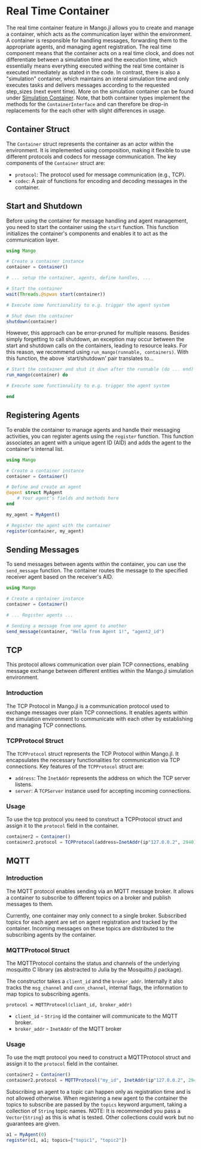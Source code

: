 # Real Time Container

The real time container feature in Mango.jl allows you to create and manage a container, which acts as the communication layer within the environment. A container is responsible for handling messages, forwarding them to the appropriate agents, and managing agent registration. The real time component means that the container acts on a real time clock, and does not differentiate between a simulation time and the execution time, which essentially means everything executed withing the real time container is executed immediately as stated in the code. In contrast, there is also a "simulation" container, which maintains an interal simulation time and only executes tasks and delivers messages according to the requested step_sizes (next event time). More on the simulation container can be found under [Simulation Container](@ref). Note, that both container types implement the methods for the `ContainerInterface` and can therefore be drop-in replacements for the each other with slight differences in usage.

## Container Struct 

The `Container` struct represents the container as an actor within the environment. It is implemented using composition, making it flexible to use different protocols and codecs for message communication. The key components of the `Container` struct are:

- `protocol`: The protocol used for message communication (e.g., TCP).
- `codec`: A pair of functions for encoding and decoding messages in the container.

## Start and Shutdown 

Before using the container for message handling and agent management, you need to start the container using the `start` function. This function initializes the container's components and enables it to act as the communication layer.

```julia
using Mango

# Create a container instance
container = Container()

# ... setup the container, agents, define handles, ...

# Start the container
wait(Threads.@spwan start(container))

# Execute some functionality to e.g. trigger the agent system

# Shut down the container
shutdown(container)
```

However, this approach can be error-pruned for multiple reasons. Besides simply forgetting to call shutdown, an exception may occur between the start and shutdown calls on the containers, leading to resource leaks. For this reason, we recommend using `run_mango(runnable, containers)`. With this function, the above `start/shutdown' pair translates to...

```julia
# Start the container and shut it down after the runnable (do ... end) has been executed.
run_mango(container) do

# Execute some functionality to e.g. trigger the agent system

end
```

## Registering Agents 

To enable the container to manage agents and handle their messaging activities, you can register agents using the `register` function. This function associates an agent with a unique agent ID (AID) and adds the agent to the container's internal list.

```julia
using Mango

# Create a container instance
container = Container()

# Define and create an agent
@agent struct MyAgent
    # Your agent's fields and methods here
end

my_agent = MyAgent()

# Register the agent with the container
register(container, my_agent)
```

## Sending Messages

To send messages between agents within the container, you can use the `send_message` function. The container routes the message to the specified receiver agent based on the receiver's AID.

```julia
using Mango

# Create a container instance
container = Container()

# ... Register agents ...

# Sending a message from one agent to another
send_message(container, "Hello from Agent 1!", "agent2_id")
```

## TCP

This protocol allows communication over plain TCP connections, enabling message exchange between different entities within the Mango.jl simulation environment.

### Introduction

The TCP Protocol in Mango.jl is a communication protocol used to exchange messages over plain TCP connections. It enables agents within the simulation environment to communicate with each other by establishing and managing TCP connections.

### TCPProtocol Struct 

The `TCPProtocol` struct represents the TCP Protocol within Mango.jl. It encapsulates the necessary functionalities for communication via TCP connections. Key features of the `TCPProtocol` struct are:

- `address`: The `InetAddr` represents the address on which the TCP server listens.
- `server`: A `TCPServer` instance used for accepting incoming connections.

### Usage

To use the tcp protocol you need to construct a TCPProtocol struct and assign it to the `protocol` field in the container.

```julia
container2 = Container()
container2.protocol = TCPProtocol(address=InetAddr(ip"127.0.0.2", 2940))
```


## MQTT
### Introduction
The MQTT protocol enables sending via an MQTT message broker.
It allows a container to subscribe to different topics on a broker and publish messages to them.

Currently, one container may only connect to a single broker.
Subscribed topics for each agent are set on agent registration and tracked by the container.
Incoming messages on these topics are distributed to the subscribing agents by the container.

### MQTTProtocol Struct 
The MQTTProtocol contains the status and channels of the underlying mosquitto C library (as abstracted to Julia by the Mosquitto.jl package).

The constructor takes a `client_id` and the `broker_addr`.
Internally it also tracks the `msg_channel` and `conn_channel`, internal flags, the information to map topics to subscribing agents.

`protocol = MQTTProtocol(cliant_id, broker_addr)`
- `client_id` - `String` id the container will communicate to the MQTT broker.
- `broker_addr` - `InetAddr` of the MQTT broker

### Usage

To use the mqtt protocol you need to construct a MQTTProtocol struct and assign it to the `protocol` field in the container.

```julia
container2 = Container()
container2.protocol = MQTTProtocol("my_id", InetAddr(ip"127.0.0.2", 2940))
```

Subscribing an agent to a topic can happen only as registration time and is not allowed otherwise.
When registering a new agent to the container the topics to subscribe are passed by the `topics` keyword argument, taking a collection of `String` topic names.
NOTE: It is recommended you pass a `Vector{String}` as this is what is tested. 
Other collections could work but no guarantees are given.

```julia
a1 = MyAgent(0)
register(c1, a1; topics=["topic1", "topic2"])
```